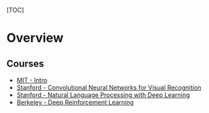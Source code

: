 [TOC]

# Overview

## Courses

- [MIT - Intro](https://medium.com/tensorflow/mit-introduction-to-deep-learning-4a6f8dde1f0c)
- [Stanford - Convolutional Neural Networks for Visual Recognition](http://cs231n.stanford.edu/)
- [Stanford - Natural Language Processing with Deep Learning](http://web.stanford.edu/class/cs224n/)
- [Berkeley - Deep Reinforcement Learning](http://rail.eecs.berkeley.edu/deeprlcourse/)
